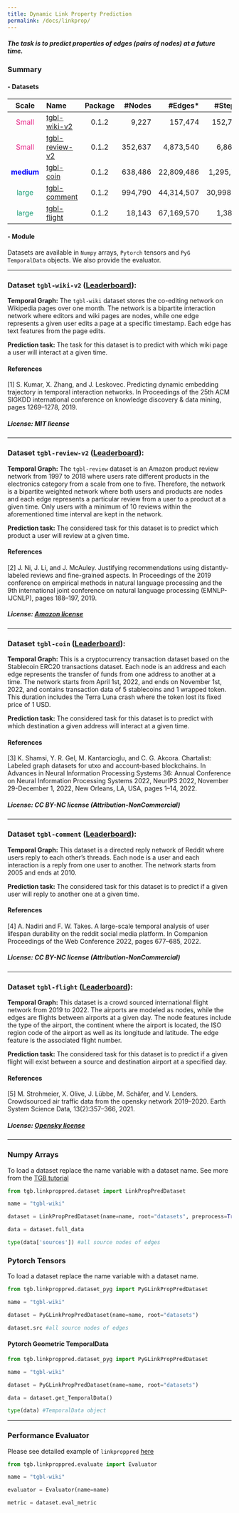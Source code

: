 ```yaml
---
title: Dynamic Link Property Prediction
permalink: /docs/linkprop/
---
```


<style>
r { color: rgb(231, 41, 138) }
b { color: Blue }
g { color: rgb(27, 158, 119) }
</style>


##### The task is to predict properties of edges (pairs of nodes) at a future time.

### Summary

#### - Datasets

Scale | Name      | Package | #Nodes | #Edges\* |  #Steps  | Surprise     | Metric       |
|:---------:|:--------|:---------:|----------:|----------:|:----------------:|:------------------:|:----------------:|
<r>Small</r> | [tgbl-wiki-v2](#tgbl-wiki-v2)      | 0.1.2   | 9,227 |    157,474  |   152,757  | 0.108   |     MRR              |
<r>Small</r> | [tgbl-review-v2](#tgbl-review-v2)  | 0.1.2       | 352,637 |    4,873,540 |    6,865  | 0.987   |     MRR              |
<b>medium</b> | [tgbl-coin](#tgbl-coin)       | 0.1.2  | 638,486 |  22,809,486 |   1,295,720  | 0.120   |     MRR              |
<g>large</g> | [tgbl-comment](#tgbl-comment) | 0.1.2       | 994,790 |   44,314,507 |   30,998,030  |  0.823   |     MRR      |
<g>large</g> | [tgbl-flight](#tgbl-flight)  | 0.1.2       | 18,143 |   67,169,570 |   1,385  | 0.024   |    MRR     |


#### - Module
Datasets are available in <code>Numpy</code> arrays, <code>Pytorch</code> tensors and <code>PyG TemporalData</code> objects.
We also provide the evaluator.

<a name="tgbl-wiki-v2"/>

----------

### Dataset `tgbl-wiki-v2` ([Leaderboard](../leader_linkprop/#tgbl-wiki-v2)):

**Temporal Graph:** The `tgbl-wiki` dataset stores the co-editing network on Wikipedia pages over one month. The network is a bipartite interaction network where editors and wiki pages are nodes, while one edge represents a given user edits a page at a specific timestamp. Each edge has text features from the page edits. 

**Prediction task:** The task for this dataset is to predict with which wiki page a user will interact at a given time.

#### References

[1] S. Kumar, X. Zhang, and J. Leskovec. Predicting dynamic embedding trajectory in temporal interaction networks. In Proceedings of the 25th ACM SIGKDD international conference on knowledge discovery & data mining, pages 1269–1278, 2019. <br/>
##### License: MIT license

<a name="tgbl-review-v2"/>

----------

### Dataset `tgbl-review-v2` ([Leaderboard](../leader_linkprop/#tgbl-review-v2)):

**Temporal Graph:** The `tgbl-review` dataset is an Amazon product review network from 1997 to 2018 where users rate different products in the electronics category from a scale from one to five. Therefore, the network is a bipartite weighted network where both users and products are nodes and each edge represents a particular review from a user to a product at a given time. Only users with a minimum of 10 reviews within the aforementioned time interval are kept in the network. 


**Prediction task:** The considered task for this dataset is to predict which product a user will review at a given time.


#### References

[2] J. Ni, J. Li, and J. McAuley. Justifying recommendations using distantly-labeled reviews and fine-grained aspects. In Proceedings of the 2019 conference on empirical methods in natural language processing and the 9th international joint conference on natural language processing (EMNLP-IJCNLP), pages 188–197, 2019. <br/>
##### License: [Amazon license](https://s3.amazonaws.com/amazon-reviews-pds/license.txt)


<a name="tgbl-coin"/>

----------

### Dataset `tgbl-coin` ([Leaderboard](../leader_linkprop/#tgbl-coin)):

**Temporal Graph:** This is a cryptocurrency transaction dataset based on the Stablecoin ERC20 transactions dataset. Each node is an address and each edge represents the transfer of funds from one address to another at a time. The network starts from April 1st, 2022, and ends on November 1st, 2022, and contains transaction data of 5 stablecoins and 1 wrapped token. This duration includes the Terra Luna crash where the token lost its fixed price of 1 USD. 


**Prediction task:** The considered task for this dataset is to predict with which destination a given address will interact at a given time.


#### References

[3] K. Shamsi, Y. R. Gel, M. Kantarcioglu, and C. G. Akcora. Chartalist: Labeled graph datasets for utxo and account-based blockchains. In Advances in Neural Information Processing Systems 36: Annual Conference on Neural Information Processing Systems 2022, NeurIPS 2022, November 29-December 1, 2022, New Orleans, LA, USA, pages 1–14, 2022. <br/>
##### License: CC BY-NC license (Attribution-NonCommercial)


<a name="tgbl-comment"/>

----------

### Dataset `tgbl-comment` ([Leaderboard](../leader_linkprop/#tgbl-comment)):

**Temporal Graph:** This dataset is a directed reply network of Reddit where users reply to each other’s threads. Each node is a user and each interaction is a reply from one user to another. The network starts from 2005 and ends at 2010. 

**Prediction task:** The considered task for this dataset is to predict if a given user will reply to another one at a given time.

#### References

[4] A. Nadiri and F. W. Takes. A large-scale temporal analysis of user lifespan durability on the reddit social media platform. In Companion Proceedings of the Web Conference 2022, pages 677–685, 2022. <br/>
##### License: CC BY-NC license (Attribution-NonCommercial)

<a name="tgbl-flight"/>

----------

### Dataset `tgbl-flight` ([Leaderboard](../leader_linkprop/#tgbl-flight)):

**Temporal Graph:**  This dataset is a crowd sourced international flight network from 2019 to 2022. The airports are modeled as nodes, while the edges are flights between airports at a given day. The node features include the type of the airport, the continent where the airport is located, the ISO region code of the airport as well as its longitude and latitude. The edge feature is the associated flight number.

**Prediction task:** The considered task for this dataset is to predict if a given flight will exist between a source and destination airport at a specified day.

#### References

[5] M. Strohmeier, X. Olive, J. Lübbe, M. Schäfer, and V. Lenders. Crowdsourced air traffic data from the opensky network 2019–2020. Earth System Science Data, 13(2):357–366, 2021. <br/>

##### License: [Opensky license](https://zenodo.org/record/7323875#.ZEmhTnZKguU)



<a name="numpy"/>

----------

### Numpy Arrays

To load a dataset replace the name variable with a dataset name. See more from the [TGB tutorial](https://github.com/shenyangHuang/TGB/blob/main/docs/tutorials/Edge_data_numpy.ipynb)

```python
from tgb.linkproppred.dataset import LinkPropPredDataset

name = "tgbl-wiki"

dataset = LinkPropPredDataset(name=name, root="datasets", preprocess=True)

data = dataset.full_data

type(data['sources']) #all source nodes of edges
```

<a name="pytorch"/>

### Pytorch Tensors

To load a dataset replace the name variable with a dataset name. 

```python
from tgb.linkproppred.dataset_pyg import PyGLinkPropPredDataset

name = "tgbl-wiki"

dataset = PyGLinkPropPredDataset(name=name, root="datasets")

dataset.src #all source nodes of edges
```

<a name="pyg"/>

#### Pytorch Geometric TemporalData

```python
from tgb.linkproppred.dataset_pyg import PyGLinkPropPredDataset

name = "tgbl-wiki"

dataset = PyGLinkPropPredDataset(name=name, root="datasets")

data = dataset.get_TemporalData()

type(data) #TemporalData object
```


<a name="eval"/>

----------

### Performance Evaluator

Please see detailed example of `linkproppred` [here](https://github.com/shenyangHuang/TGB/tree/main/examples/linkproppred)

```python
from tgb.linkproppred.evaluate import Evaluator

name = "tgbl-wiki"

evaluator = Evaluator(name=name)

metric = dataset.eval_metric
```

